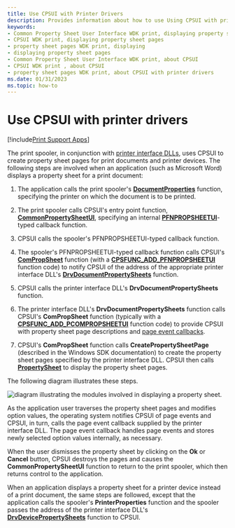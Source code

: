 ```yaml
---
title: Use CPSUI with Printer Drivers
description: Provides information about how to use Using CPSUI with printer drivers.
keywords:
- Common Property Sheet User Interface WDK print, displaying property sheet pages
- CPSUI WDK print, displaying property sheet pages
- property sheet pages WDK print, displaying
- displaying property sheet pages
- Common Property Sheet User Interface WDK print, about CPSUI
- CPSUI WDK print , about CPSUI
- property sheet pages WDK print, about CPSUI with printer drivers
ms.date: 01/31/2023
ms.topic: how-to
---
```


# Use CPSUI with printer drivers

[!include[Print Support Apps](../includes/print-support-apps.md)]

The print spooler, in conjunction with [printer interface DLLs](printer-interface-dll.md), uses CPSUI to create property sheet pages for print documents and printer devices. The following steps are involved when an application (such as Microsoft Word) displays a property sheet for a print document:

1. The application calls the print spooler's [**DocumentProperties**](/windows/win32/printdocs/documentproperties) function, specifying the printer on which the document is to be printed.

1. The print spooler calls CPSUI's entry point function, [**CommonPropertySheetUI**](/windows-hardware/drivers/ddi/compstui/nf-compstui-commonpropertysheetuia), specifying an internal [**PFNPROPSHEETUI**](/windows-hardware/drivers/ddi/compstui/nc-compstui-pfnpropsheetui)-typed callback function.

1. CPSUI calls the spooler's PFNPROPSHEETUI-typed callback function.

1. The spooler's PFNPROPSHEETUI-typed callback function calls CPSUI's [**ComPropSheet**](/windows-hardware/drivers/ddi/compstui/nc-compstui-pfncompropsheet) function (with a [**CPSFUNC_ADD_PFNPROPSHEETUI**](/previous-versions/ff546391(v=vs.85)) function code) to notify CPSUI of the address of the appropriate printer interface DLL's [**DrvDocumentPropertySheets**](/windows-hardware/drivers/ddi/winddiui/nf-winddiui-drvdocumentpropertysheets) function.

1. CPSUI calls the printer interface DLL's **DrvDocumentPropertySheets** function.

1. The printer interface DLL's **DrvDocumentPropertySheets** function calls CPSUI's **ComPropSheet** function (typically with a [**CPSFUNC_ADD_PCOMPROPSHEETUI**](/previous-versions/ff546388(v=vs.85)) function code) to provide CPSUI with property sheet page descriptions and [page event callbacks](page-event-callbacks.md).

1. CPSUI's **ComPropSheet** function calls **CreatePropertySheetPage** (described in the Windows SDK documentation) to create the property sheet pages specified by the printer interface DLL. CPSUI then calls [**PropertySheet**](/windows/win32/api/prsht/nf-prsht-propertysheeta) to display the property sheet pages.

The following diagram illustrates these steps.

![diagram illustrating the modules involved in displaying a property sheet.](images/usecpsui.png)

As the application user traverses the property sheet pages and modifies option values, the operating system notifies CPSUI of page events and CPSUI, in turn, calls the page event callback supplied by the printer interface DLL. The page event callback handles page events and stores newly selected option values internally, as necessary.

When the user dismisses the property sheet by clicking on the **Ok** or **Cancel** button, CPSUI destroys the pages and causes the **CommonPropertySheetUI** function to return to the print spooler, which then returns control to the application.

When an application displays a property sheet for a printer device instead of a print document, the same steps are followed, except that the application calls the spooler's **PrinterProperties** function and the spooler passes the address of the printer interface DLL's [**DrvDevicePropertySheets**](/windows-hardware/drivers/ddi/winddiui/nf-winddiui-drvdevicepropertysheets) function to CPSUI.
